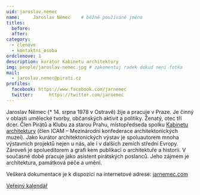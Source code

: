 ```yaml
---
uid: jaroslav.nemec
name:     Jaroslav Němec  	# běžně používáné jméno
titles:
  before: 
  after: 
category:
  - clenove
  - kontaktni_osoba
ordclenove: 1
description: kurátor Kabinetu architektury
img: people/jaroslav-nemec.jpg # zakomentuj radek dokud není fotka
mail:
  - jaroslav.nemec@pirati.cz
profiles: 
  facebook: https://www.facebook.com/jarnemec
  twitter: 		https://twitter.com/jarnemec
---
```


Jaroslav Němec (* 14. srpna 1978 v Ostravě) žije a pracuje v Praze. Je činný v oblasti umělecké tvorby, občanských aktivit a politiky. Ženatý, otec tří dcer. Člen Pirátů a Klubu za starou Prahu, místopředseda spolku [Kabinetu architektury](kabinetarchitektury.cz) (člen ICAM – Mezinárodní konfederace architektonických muzeí). Jako kurátor architektonických výstav je spoluautorem mnoha výstavních projektů nejen u nás, ale i v dalších zemích střední Evropy. Zároveň je spolueditorem a grafi kem publikací o architektuře a historii. V současné době pracuje jako asistent pirátských poslanců. Jeho zájmem je architektura, památková péče a umění.

Veškerá dokumentace je k dispozici na internetové adrese: [jarnemec.com](jarnemec.com) 


[Veřejný kalendář](https://calendar.google.com/calendar/embed?src=3n73qjs6nl61suaf00icr46te4%40group.calendar.google.com&ctz=Europe%2FPrague)

